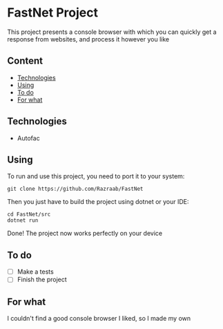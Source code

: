 # FastNet Project

This project presents a console browser with which you can quickly get a response from websites, and process it however you like

## Content

- [Technologies](#technologies)
- [Using](#using)
- [To do](#to-do)
- [For what](#for-what)

## Technologies

- Autofac

## Using

To run and use this project, you need to port it to your system:

```
git clone https://github.com/Razraab/FastNet
```
Then you just have to build the project using dotnet or your IDE:
```
cd FastNet/src
dotnet run
```
Done! The project now works perfectly on your device

## To do

- [ ] Make a tests
- [ ] Finish the project

## For what

I couldn't find a good console browser I liked, so I made my own
